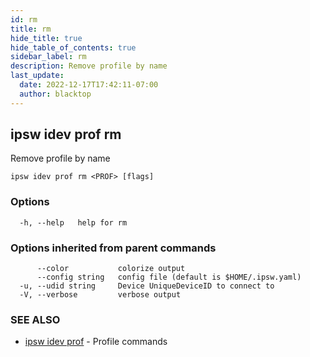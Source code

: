 ```yaml
---
id: rm
title: rm
hide_title: true
hide_table_of_contents: true
sidebar_label: rm
description: Remove profile by name
last_update:
  date: 2022-12-17T17:42:11-07:00
  author: blacktop
---
```

## ipsw idev prof rm

Remove profile by name

```
ipsw idev prof rm <PROF> [flags]
```

### Options

```
  -h, --help   help for rm
```

### Options inherited from parent commands

```
      --color           colorize output
      --config string   config file (default is $HOME/.ipsw.yaml)
  -u, --udid string     Device UniqueDeviceID to connect to
  -V, --verbose         verbose output
```

### SEE ALSO

* [ipsw idev prof](/docs/cli/ipsw/idev/prof)	 - Profile commands

